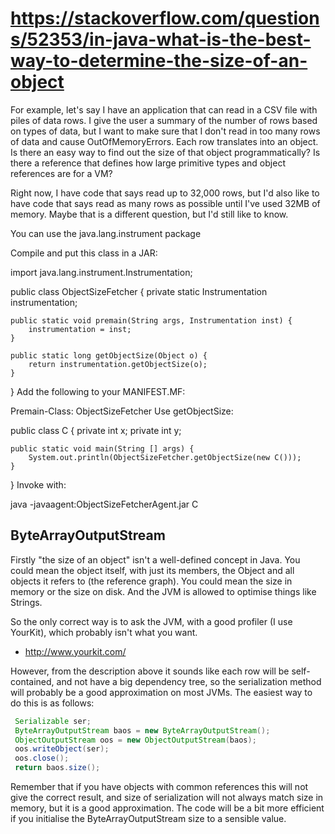 # https://stackoverflow.com/questions/52353/in-java-what-is-the-best-way-to-determine-the-size-of-an-object

For example, let's say I have an application that can read in a CSV file with piles of data rows. I give the user a summary of the number of rows based on types of data, but I want to make sure that I don't read in too many rows of data and cause OutOfMemoryErrors. Each row translates into an object. Is there an easy way to find out the size of that object programmatically? Is there a reference that defines how large primitive types and object references are for a VM?

Right now, I have code that says read up to 32,000 rows, but I'd also like to have code that says read as many rows as possible until I've used 32MB of memory. Maybe that is a different question, but I'd still like to know.

You can use the java.lang.instrument package

Compile and put this class in a JAR:

import java.lang.instrument.Instrumentation;

public class ObjectSizeFetcher {
    private static Instrumentation instrumentation;

    public static void premain(String args, Instrumentation inst) {
        instrumentation = inst;
    }

    public static long getObjectSize(Object o) {
        return instrumentation.getObjectSize(o);
    }
}
Add the following to your MANIFEST.MF:

Premain-Class: ObjectSizeFetcher
Use getObjectSize:

public class C {
    private int x;
    private int y;

    public static void main(String [] args) {
        System.out.println(ObjectSizeFetcher.getObjectSize(new C()));
    }
}
Invoke with:

java -javaagent:ObjectSizeFetcherAgent.jar C


## ByteArrayOutputStream

Firstly "the size of an object" isn't a well-defined concept in Java. You could mean the object itself, with just its members, the Object and all objects it refers to (the reference graph). You could mean the size in memory or the size on disk. And the JVM is allowed to optimise things like Strings.

So the only correct way is to ask the JVM, with a good profiler (I use YourKit), which probably isn't what you want.

* http://www.yourkit.com/

However, from the description above it sounds like each row will be self-contained, and not have a big dependency tree, so the serialization method will probably be a good approximation on most JVMs. The easiest way to do this is as follows:

```java
 Serializable ser;
 ByteArrayOutputStream baos = new ByteArrayOutputStream();
 ObjectOutputStream oos = new ObjectOutputStream(baos);
 oos.writeObject(ser);
 oos.close();
 return baos.size();
``` 
Remember that if you have objects with common references this will not give the correct result, and size of serialization will not always match size in memory, but it is a good approximation. The code will be a bit more efficient if you initialise the ByteArrayOutputStream size to a sensible value.